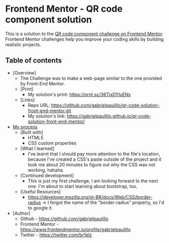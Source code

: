 # Frontend Mentor - QR code component solution

This is a solution to the [QR code component challenge on Frontend Mentor](https://www.frontendmentor.io/challenges/qr-code-component-iux_sIO_H). Frontend Mentor challenges help you improve your coding skills by building realistic projects. 

## Table of contents

- [Overview]
  - The Challenge was to make a web-page similar to the one provided by Front-End Mentor.
  - [Print] 
    - My solution's print: https://prnt.sc/36TixDYluENs
  - [Links]
    - Repo URL: https://github.com/gabrielpaulillo/qr-code-solution-front-end-mentor.git
    - My solution's link: https://gabrielpaulillo.github.io/qr-code-solution-front-end-mentor/
- [My process](#my-process)
  - [Built with]
    - HTML5
    - CSS custom properties
  - [What I learned] 
    - I've learnt that I should pay more attention to the file's location, because I've created a CSS's paste outside of the project and it took me about 20 minutes to figure out why the CSS was not working, hahaha.
  - [Continued development]
    - This is just my first challenge, I am looking forward to the next one. I'm about to start learning about bootstrap, too.
  -  [Useful Resources]
      - https://developer.mozilla.org/pt-BR/docs/Web/CSS/border-radius → I forgot the name of the "border-radius" property, so I'd to google it.
- [Author]
  - Github - https://github.com/gabrielpaulillo
  - Frontend Mentor - https://www.frontendmentor.io/profile/gabrielpaulillo
  - Twitter - https://twitter.com/br1elz
